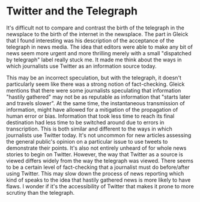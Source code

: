 # Twitter and the Telegraph

It's difficult not to compare and contrast the birth of the telegraph in the newsplace to the birth of the internet in the newsplace. The part in Gleick that I found interesting was his description of the acceptance of the telegraph in news media. The idea that editors were able to make any bit of news seem more urgent and more thrilling merely with a small "dispatched by telegraph" label really stuck me. It made me think about the ways in which journalists use Twitter as an information source today.

This may be an incorrect speculation, but with the telegraph, it doesn't particularly seem like there was a strong notion of fact-checking. Gleick mentions that there were some journalists speculating that information "hastily gathered" may not be as reputable as information that "starts later and travels slower". At the same time, the instantaneous transmission of information, might have allowed for a mitigation of the propagation of human error or bias. Information that took less time to reach its final destination had less time to be switched around due to errors in transcription. This is both similar and different to the ways in which journalists use Twitter today. It's not uncommon for new articles assessing the general public's opinion on a particular issue to use tweets to demonstrate their points. It's also not entirely unheard of for whole news stories to begin on Twitter. However, the way that Twitter as a source is viewed differs widely from the way the telegraph was viewed. There seems to be a certain level of fact-checking that a journalist must do before/after using Twitter. This may slow down the process of news reporting which kind of speaks to the idea that hastily gathered news is more likely to have flaws. I wonder if it's the accessibility of Twitter that makes it prone to more scrutiny than the telegraph.  